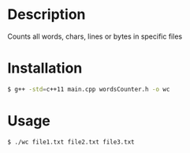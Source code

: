 # Description

Counts all words, chars, lines or bytes in specific files

# Installation 

```sh
$ g++ -std=c++11 main.cpp wordsCounter.h -o wc
```

# Usage

```sh
$ ./wc file1.txt file2.txt file3.txt
```



